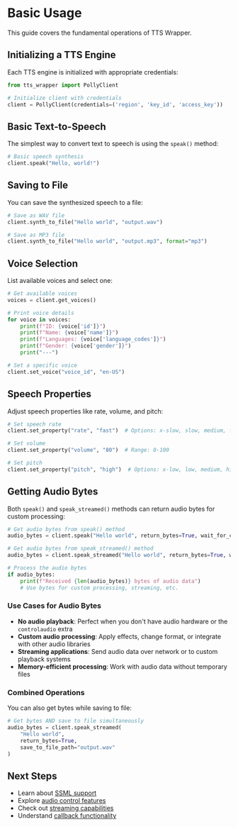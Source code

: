 # Basic Usage

This guide covers the fundamental operations of TTS Wrapper.

## Initializing a TTS Engine

Each TTS engine is initialized with appropriate credentials:

```python
from tts_wrapper import PollyClient

# Initialize client with credentials
client = PollyClient(credentials=('region', 'key_id', 'access_key'))
```

## Basic Text-to-Speech

The simplest way to convert text to speech is using the `speak()` method:

```python
# Basic speech synthesis
client.speak("Hello, world!")
```

## Saving to File

You can save the synthesized speech to a file:

```python
# Save as WAV file
client.synth_to_file("Hello world", "output.wav")

# Save as MP3 file
client.synth_to_file("Hello world", "output.mp3", format="mp3")
```

## Voice Selection

List available voices and select one:

```python
# Get available voices
voices = client.get_voices()

# Print voice details
for voice in voices:
    print(f"ID: {voice['id']}")
    print(f"Name: {voice['name']}")
    print(f"Languages: {voice['language_codes']}")
    print(f"Gender: {voice['gender']}")
    print("---")

# Set a specific voice
client.set_voice("voice_id", "en-US")
```

## Speech Properties

Adjust speech properties like rate, volume, and pitch:

```python
# Set speech rate
client.set_property("rate", "fast")  # Options: x-slow, slow, medium, fast, x-fast

# Set volume
client.set_property("volume", "80")  # Range: 0-100

# Set pitch
client.set_property("pitch", "high")  # Options: x-low, low, medium, high, x-high
```

## Getting Audio Bytes

Both `speak()` and `speak_streamed()` methods can return audio bytes for custom processing:

```python
# Get audio bytes from speak() method
audio_bytes = client.speak("Hello world", return_bytes=True, wait_for_completion=False)

# Get audio bytes from speak_streamed() method
audio_bytes = client.speak_streamed("Hello world", return_bytes=True, wait_for_completion=False)

# Process the audio bytes
if audio_bytes:
    print(f"Received {len(audio_bytes)} bytes of audio data")
    # Use bytes for custom processing, streaming, etc.
```

### Use Cases for Audio Bytes

- **No audio playback**: Perfect when you don't have audio hardware or the `controlaudio` extra
- **Custom audio processing**: Apply effects, change format, or integrate with other audio libraries
- **Streaming applications**: Send audio data over network or to custom playback systems
- **Memory-efficient processing**: Work with audio data without temporary files

### Combined Operations

You can also get bytes while saving to file:

```python
# Get bytes AND save to file simultaneously
audio_bytes = client.speak_streamed(
    "Hello world",
    return_bytes=True,
    save_to_file_path="output.wav"
)
```

## Next Steps

- Learn about [SSML support](ssml)
- Explore [audio control features](audio-control)
- Check out [streaming capabilities](streaming)
- Understand [callback functionality](callbacks)